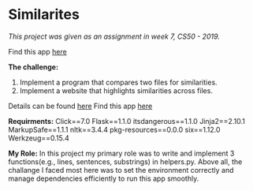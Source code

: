 # Similarites

*This project was given as an assignment in week 7, CS50 - 2019.*

Find this app [here](https://similarities-mk.herokuapp.com/)

__The challenge:__ 
1. Implement a program that compares two files for similarities.
2. Implement a website that highlights similarities across files.

Details can be found [here](https://docs.cs50.net/2019/x/psets/7/similarities/similarities.html)
Find this app [here](https://similarities-mk.herokuapp.com/)

__Requirments:__
Click==7.0
Flask==1.1.0
itsdangerous==1.1.0
Jinja2==2.10.1
MarkupSafe==1.1.1
nltk==3.4.4
pkg-resources==0.0.0
six==1.12.0
Werkzeug==0.15.4

__My Role:__ In this project my primary role was to write and implement 3 functions(e.g., lines, sentences, substrings) in helpers.py.
Above all, the challange I faced most here was to set the environment correctly and manage dependencies efficiently to run this app smoothly.
